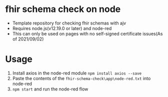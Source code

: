# fhir schema check on node
- Template repository for checking fhir schemas with ajv<br>
- Requires node.js(v12.19.0 or later) and node-red
- This can only be used on pages with no self-signed certificate issues(As of 2021/09/02)


# Usage
  1. Install axios in the node-red module `npm install axios --save`<br>
  2. Paste the contents of the `fhir-schema-check\app\node-red.txt` into node-red <br>
  3. `npm start` and run the node-red flow

